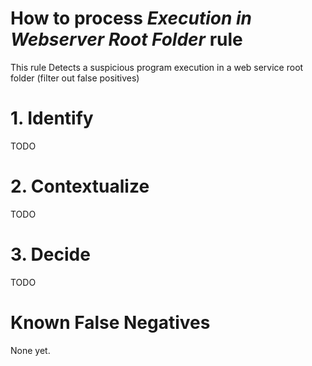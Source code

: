 # How to process *Execution in Webserver Root Folder* rule
This rule Detects a suspicious program execution in a web service root folder (filter out false positives)

# 1. Identify
TODO

# 2. Contextualize
TODO

# 3. Decide
TODO

# Known False Negatives
None yet.
